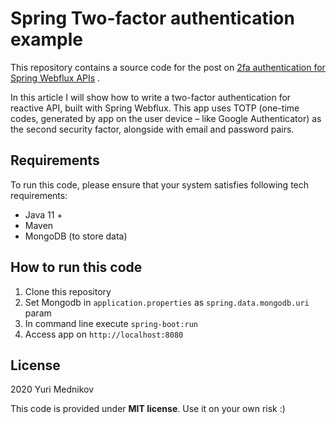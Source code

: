 # Spring Two-factor authentication example

This repository contains a source code for the post
on [2fa authentication for Spring Webflux APIs](https://www.mednikov.tech/two-factor-authentication-for-spring-webflux-apis/)
.

In this article I will show how to write a two-factor authentication for reactive API, built with Spring Webflux. This
app uses TOTP (one-time codes, generated by app on the user device – like Google Authenticator) as the second security
factor, alongside with email and password pairs.

## Requirements

To run this code, please ensure that your system satisfies following tech requirements:

* Java 11 +
* Maven
* MongoDB (to store data)

## How to run this code

1. Clone this repository
2. Set Mongodb in ```application.properties``` as ```spring.data.mongodb.uri``` param
3. In command line execute ```spring-boot:run```
4. Access app on ```http://localhost:8080```

## License

2020 Yuri Mednikov

This code is provided under __MIT license__. Use it on your own risk :)